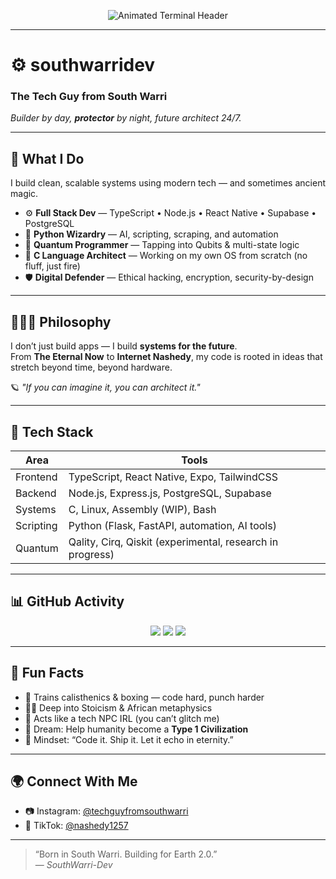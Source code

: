 <p align="center">
  <img src="https://readme-typing-svg.herokuapp.com?font=Fira+Code&size=24&pause=1000&color=33F7FF&center=true&vCenter=true&width=435&lines=Building+Earth+2.0+from+South+Warri;Full-stack+Dev+%7C+C+Systems+%7C+Quantum+Code+%7C+AI;Protector+by+Night%2C+Builder+by+Day" alt="Animated Terminal Header" />
</p>

---

# ⚙️ southwarridev

### The Tech Guy from South Warri  
_Builder by day, **protector** by night, future architect 24/7._

---

## 🧠 What I Do  
I build clean, scalable systems using modern tech — and sometimes ancient magic.

- ⚙️ **Full Stack Dev** — TypeScript • Node.js • React Native • Supabase • PostgreSQL  
- 🐍 **Python Wizardry** — AI, scripting, scraping, and automation  
- 🧬 **Quantum Programmer** — Tapping into Qubits & multi-state logic  
- 🧱 **C Language Architect** — Working on my own OS from scratch (no fluff, just fire)  
- 🛡️ **Digital Defender** — Ethical hacking, encryption, security-by-design

---

## 🧘🏾‍♂️ Philosophy  
I don’t just build apps — I build **systems for the future**.  
From **The Eternal Now** to **Internet Nashedy**, my code is rooted in ideas that stretch beyond time, beyond hardware.

🪐 *"If you can imagine it, you can architect it."*
  

---

## 🧰 Tech Stack

| Area      | Tools                                                    |
|-----------|-----------------------------------------------------------|
| Frontend  | TypeScript, React Native, Expo, TailwindCSS              |
| Backend   | Node.js, Express.js, PostgreSQL, Supabase                |
| Systems   | C, Linux, Assembly (WIP), Bash                           |
| Scripting | Python (Flask, FastAPI, automation, AI tools)            |
| Quantum   | Qality, Cirq, Qiskit (experimental, research in progress)|

---

## 📊 GitHub Activity

<p align="center">
  <img src="https://github-readme-stats.vercel.app/api?username=southwarri-dev&show_icons=true&theme=radical&hide_border=true&count_private=true&include_all_commits=true" />
  <img src="https://github-readme-streak-stats.herokuapp.com/?user=southwarri-dev&theme=radical&hide_border=true" />
  <img src="https://github-readme-stats.vercel.app/api/top-langs/?username=southwarri-dev&layout=compact&theme=radical&hide_border=true" />
</p>

---

## 🧩 Fun Facts

- 🥋 Trains calisthenics & boxing — code hard, punch harder  
- 🧘🏾 Deep into Stoicism & African metaphysics  
- 🎥 Acts like a tech NPC IRL (you can’t glitch me)  
- 🎯 Dream: Help humanity become a **Type 1 Civilization**  
- 🧠 Mindset: “Code it. Ship it. Let it echo in eternity.”

---

## 🌍 Connect With Me

- 📷 Instagram: [@techguyfromsouthwarri](https://www.instagram.com/techguyfromsouthwarri/)
- 🎵 TikTok: [@nashedy1257](https://www.tiktok.com/@nashedy1257)

---

> “Born in South Warri. Building for Earth 2.0.”  
> — *SouthWarri-Dev*
